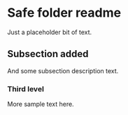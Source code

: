 # Safe folder readme

Just a placeholder bit of text.

## Subsection added

And some subsection description text.

### Third level

More sample text here.
